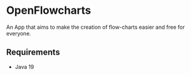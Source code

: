 # OpenFlowcharts

An App that aims to make the creation of flow-charts easier and free for everyone.

## Requirements
* Java 19
